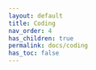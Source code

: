 ```yaml
---
layout: default
title: Coding
nav_order: 4
has_children: true
permalink: docs/coding
has_toc: false
---
```

